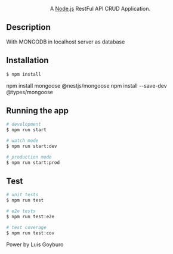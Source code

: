
  <p align="center">A  <a href="http://nodejs.org" target="_blank">Node.js</a>  RestFul API CRUD  Application.</p>
    <p align="center">
</p>


## Description

With MONGODB in localhost server as database

## Installation

```bash
$ npm install
```
npm install mongoose @nestjs/mongoose
npm install --save-dev @types/mongoose



## Running the app

```bash
# development
$ npm run start

# watch mode
$ npm run start:dev

# production mode
$ npm run start:prod
```

## Test

```bash
# unit tests
$ npm run test

# e2e tests
$ npm run test:e2e

# test coverage
$ npm run test:cov
```
Power by Luis Goyburo
